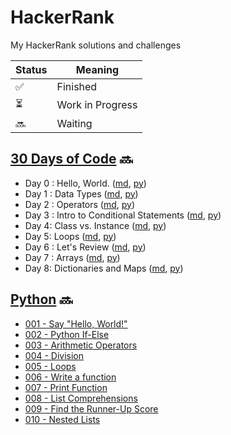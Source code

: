 # HackerRank
My HackerRank solutions and challenges

| Status | Meaning |
|--|--|
| ✅ | Finished |
| ⏳| Work in Progress |
| 🔜 | Waiting |

## [30 Days of Code](https://github.com/hevalhazalkurt/Learn_Code_Study_Notes/tree/master/HackerRank/30_Days_of_Code_Python) 🔜

* Day 0 : Hello, World. ([md](https://github.com/hevalhazalkurt/Learn_Code_Study_Notes/blob/master/HackerRank/30_Days_of_Code_Python/Day%200%20-%20Hello%2C%20World.md), [py](https://github.com/hevalhazalkurt/Learn_Code_Study_Notes/blob/master/HackerRank/30_Days_of_Code_Python/Day_0_Hello_World.py))
* Day 1 : Data Types ([md](https://github.com/hevalhazalkurt/Learn_Code_Study_Notes/blob/master/HackerRank/30_Days_of_Code_Python/Day%201%20-%20Data%20Types.md), [py](https://github.com/hevalhazalkurt/Learn_Code_Study_Notes/blob/master/HackerRank/30_Days_of_Code_Python/Day_1_Data_Types.py))
* Day 2 : Operators ([md](https://github.com/hevalhazalkurt/Learn_Code_Study_Notes/blob/master/HackerRank/30_Days_of_Code_Python/Day%202%20-%20Operators.md), [py](https://github.com/hevalhazalkurt/Learn_Code_Study_Notes/blob/master/HackerRank/30_Days_of_Code_Python/Day_2_Operators.py))
* Day 3 : Intro to Conditional Statements ([md](https://github.com/hevalhazalkurt/Learn_Code_Study_Notes/blob/master/HackerRank/30_Days_of_Code_Python/Day%203%20-%20Intro%20to%20Conditional%20Statements.md), [py](https://github.com/hevalhazalkurt/Learn_Code_Study_Notes/blob/master/HackerRank/30_Days_of_Code_Python/Day_3_Intro_to_Conditional_Statements.py))
* Day 4: Class vs. Instance ([md](https://github.com/hevalhazalkurt/Learn_Code_Study_Notes/blob/master/HackerRank/30_Days_of_Code_Python/Day%204%20-%20Class%20vs.%20Instance.md), [py](https://github.com/hevalhazalkurt/Learn_Code_Study_Notes/blob/master/HackerRank/30_Days_of_Code_Python/Day_4_Class_vs_Instance.py))
* Day 5: Loops ([md](https://github.com/hevalhazalkurt/Learn_Code_Study_Notes/blob/master/HackerRank/30_Days_of_Code_Python/Day%205%20-%20Loops.md), [py](https://github.com/hevalhazalkurt/Learn_Code_Study_Notes/blob/master/HackerRank/30_Days_of_Code_Python/Day_5_Loops.py))
* Day 6 : Let's Review ([md](https://github.com/hevalhazalkurt/Learn_Code_Study_Notes/blob/master/HackerRank/30_Days_of_Code_Python/Day%206%20-%20Let's%20Review.md), [py](https://github.com/hevalhazalkurt/Learn_Code_Study_Notes/blob/master/HackerRank/30_Days_of_Code_Python/Day_6_Let_s_Review.py))
* Day 7 : Arrays ([md](https://github.com/hevalhazalkurt/Learn_Code_Study_Notes/blob/master/HackerRank/30_Days_of_Code_Python/Day%207-%20Arrays.md), [py](https://github.com/hevalhazalkurt/Learn_Code_Study_Notes/blob/master/HackerRank/30_Days_of_Code_Python/Day_7_Arrays.py))
* Day 8: Dictionaries and Maps ([md](https://github.com/hevalhazalkurt/Learn_Code_Study_Notes/blob/master/HackerRank/30_Days_of_Code_Python/Day%208-%20Dictionaries%20and%20Maps.md), [py](https://github.com/hevalhazalkurt/Learn_Code_Study_Notes/blob/master/HackerRank/30_Days_of_Code_Python/Day_8_Dictionaries_and_Maps.py))

## [Python](https://github.com/hevalhazalkurt/Learn_Code_Study_Notes/tree/master/HackerRank/Python_Language_Proficiency) 🔜
* [001 - Say "Hello, World!"](https://github.com/hevalhazalkurt/Learn_Code_Study_Notes/blob/master/HackerRank/Python_Language_Proficiency/001%20-%20Say%20%22Hello%2C%20World!%22%20With%20Python.md)
* [002 - Python If-Else](https://github.com/hevalhazalkurt/Learn_Code_Study_Notes/blob/master/HackerRank/Python_Language_Proficiency/002%20-%20Python%20If-Else.md)
* [003 - Arithmetic Operators](https://github.com/hevalhazalkurt/Learn_Code_Study_Notes/blob/master/HackerRank/Python_Language_Proficiency/003%20-%20Arithmetic%20Operators.md)
* [004 - Division](https://github.com/hevalhazalkurt/Learn_Code_Study_Notes/blob/master/HackerRank/Python_Language_Proficiency/004%20-%20Division.md)
* [005 - Loops](https://github.com/hevalhazalkurt/Learn_Code_Study_Notes/blob/master/HackerRank/Python_Language_Proficiency/005%20-%20Loops.md)
* [006 - Write a function](https://github.com/hevalhazalkurt/Learn_Code_Study_Notes/blob/master/HackerRank/Python_Language_Proficiency/006%20-%20Write%20a%20function.md)
* [007 - Print Function](https://github.com/hevalhazalkurt/Learn_Code_Study_Notes/blob/master/HackerRank/Python_Language_Proficiency/007%20-%20Print%20Function.md)
* [008 - List Comprehensions](https://github.com/hevalhazalkurt/Learn_Code_Study_Notes/blob/master/HackerRank/Python_Language_Proficiency/008%20-%20List%20Comprehensions.md)
* [009 - Find the Runner-Up Score](https://github.com/hevalhazalkurt/Learn_Code_Study_Notes/blob/master/HackerRank/Python_Language_Proficiency/009%20-%20Find%20the%20Runner-Up%20Score.md)
* [010 - Nested Lists](https://github.com/hevalhazalkurt/Learn_Code_Study_Notes/blob/master/HackerRank/Python_Language_Proficiency/010%20-%20Nested%20Lists.md)

